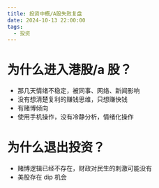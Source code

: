 ```yaml
---
title: 投资中概/A股失败复盘
date: 2024-10-13 22:00:00
tags:
  - 投资
---
```


# 为什么进入港股/a 股？

- 那几天情绪不稳定，被同事、网络、新闻影响
- 没有想清楚复利的赚钱思维，只想赚快钱
- 有赌博倾向
- 使用手机操作，没有冷静分析，情绪化操作

# 为什么退出投资？

- 赌博逻辑已经不存在，财政对民生的刺激可能没有
- 美股存在 dip 机会
